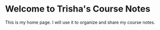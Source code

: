 # Welcome to Trisha's Course Notes

This is my home page. I will use it to organize and share my course notes.